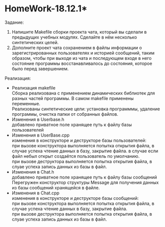 # HomeWork-18.12.1*
Задание:
1) Напишите Makefile сборки проекта чата, который вы сделали в предыдущих учебных модулях. Сделайте в нём несколько синтетических целей.
2) Дополните проект чата сохранением в файлы информации о зарегистрированных пользователях и историей сообщений, таким образом, чтобы при выходе из чата и последующем входе в него состояние программы восстанавливалось до состояния, которое было перед завершением.

Реализация:
* Реализация makefile\
  Сборка реализована с применением динамических библиотек для разных частей программы. В самом makefile применены переменные.\
  Реализованы синтетические цели: установка программмы, удаление программы, очистка папки от собранных файлов.
* Изменения в Userbase.h\
  добавлено приватное поле хранящее путь к файлу базы пользователей
* Изменения в UserBase.cpp\
  изменения в конструкторе и деструкторе базы пользователей:\
  при вызове конструктора выполняется попытка открытия файла, в случае успеха чтение данных в базу, закрытие файла. в случае если файл небыл открыт создаётся пользователь по умолчанию.\
  при вызове деструктора выполняется попытка открытия файла, в слуае успеха запись данных из базы в файл.
* Изменения в Chat.h\
  добавлено приватное поле хранящее путь к файлу базы сообщений\
  Перегружен конструктор структуры Message для получения данных из базы сообщений хранящейся в файле.
* Изменения в Chat.cpp\
  изменения в конструкторе и деструкторе базы сообщений:\
  при вызове конструктора выполняется попытка открытия файла, в случае успеха чтение данных в базу, закрытие файла.\
  при вызове деструктора выполняется попытка открытия файла, в слуае успеха запись данных из базы в файл.
